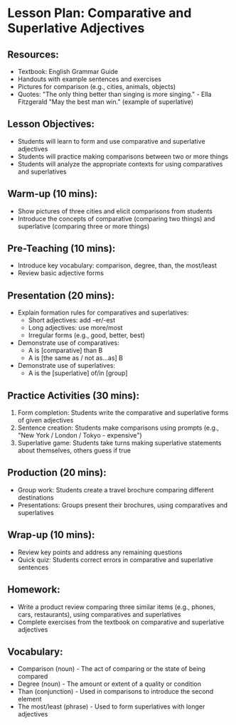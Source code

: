 # Lesson Plan: Comparative and Superlative Adjectives

## Resources:
- Textbook: English Grammar Guide
- Handouts with example sentences and exercises
- Pictures for comparison (e.g., cities, animals, objects)
- Quotes:
    "The only thing better than singing is more singing." - Ella Fitzgerald
    "May the best man win." (example of superlative)

## Lesson Objectives:
- Students will learn to form and use comparative and superlative adjectives
- Students will practice making comparisons between two or more things
- Students will analyze the appropriate contexts for using comparatives and superlatives

## Warm-up (10 mins):
- Show pictures of three cities and elicit comparisons from students
- Introduce the concepts of comparative (comparing two things) and superlative (comparing three or more things)

## Pre-Teaching (10 mins):
- Introduce key vocabulary: comparison, degree, than, the most/least
- Review basic adjective forms

## Presentation (20 mins):
- Explain formation rules for comparatives and superlatives:
  * Short adjectives: add -er/-est
  * Long adjectives: use more/most
  * Irregular forms (e.g., good, better, best)
- Demonstrate use of comparatives:
  * A is [comparative] than B
  * A is [the same as / not as...as] B
- Demonstrate use of superlatives:
  * A is the [superlative] of/in [group]

## Practice Activities (30 mins):
1. Form completion: Students write the comparative and superlative forms of given adjectives
2. Sentence creation: Students make comparisons using prompts (e.g., "New York / London / Tokyo - expensive")
3. Superlative game: Students take turns making superlative statements about themselves, others guess if true

## Production (20 mins):
- Group work: Students create a travel brochure comparing different destinations
- Presentations: Groups present their brochures, using comparatives and superlatives

## Wrap-up (10 mins):
- Review key points and address any remaining questions
- Quick quiz: Students correct errors in comparative and superlative sentences

## Homework:
- Write a product review comparing three similar items (e.g., phones, cars, restaurants), using comparatives and superlatives
- Complete exercises from the textbook on comparative and superlative adjectives

## Vocabulary:
- Comparison (noun) - The act of comparing or the state of being compared
- Degree (noun) - The amount or extent of a quality or condition
- Than (conjunction) - Used in comparisons to introduce the second element
- The most/least (phrase) - Used to form superlatives with longer adjectives
